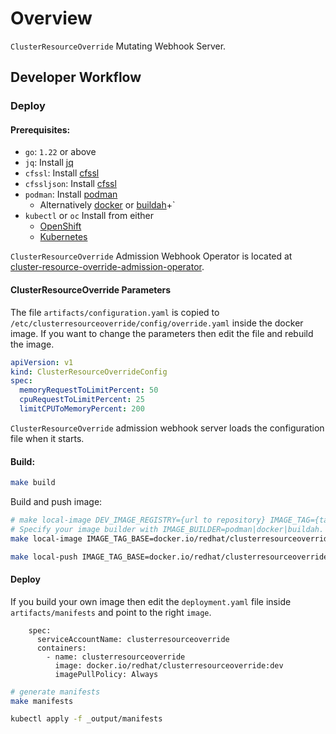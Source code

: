 # Overview
`ClusterResourceOverride` Mutating Webhook Server.

## Developer Workflow
### Deploy
#### Prerequisites:
* `go`: `1.22` or above
* `jq`: Install [jq](https://stedolan.github.io/jq)
* `cfssl`: Install [cfssl](https://github.com/cloudflare/cfssl)
* `cfssljson`: Install [cfssl](https://github.com/cloudflare/cfssl)
* `podman`: Install [podman](https://podman.io/docs/installation)
  - Alternatively [docker](https://docs.docker.com/engine/install/) or [buildah](https://github.com/containers/buildah/blob/main/install.md)+`
* `kubectl` or `oc` Install from either
  * [OpenShift](https://docs.openshift.com/container-platform/latest/cli_reference/openshift_cli/getting-started-cli.html)
  * [Kubernetes](https://kubernetes.io/docs/reference/kubectl/)


`ClusterResourceOverride` Admission Webhook Operator is located at [cluster-resource-override-admission-operator](https://github.com/openshift/cluster-resource-override-admission-operator).

#### ClusterResourceOverride Parameters
The file `artifacts/configuration.yaml` is copied to `/etc/clusterresourceoverride/config/override.yaml` inside the docker image. If you want to change the parameters then edit the file and rebuild the image.
```yaml
apiVersion: v1
kind: ClusterResourceOverrideConfig
spec:
  memoryRequestToLimitPercent: 50
  cpuRequestToLimitPercent: 25
  limitCPUToMemoryPercent: 200
```

`ClusterResourceOverride` admission webhook server loads the configuration file when it starts. 

#### Build:
```bash
make build
```

Build and push image:
```bash
# make local-image DEV_IMAGE_REGISTRY={url to repository} IMAGE_TAG={tag}
# Specify your image builder with IMAGE_BUILDER=podman|docker|buildah. Defaults to podman.
make local-image IMAGE_TAG_BASE=docker.io/redhat/clusterresourceoverride IMAGE_VERSION=dev

make local-push IMAGE_TAG_BASE=docker.io/redhat/clusterresourceoverride IMAGE_VERSION=dev
```

#### Deploy
If you build your own image then edit the `deployment.yaml` file inside `artifacts/manifests` and point to the right `image`.
```
    spec:
      serviceAccountName: clusterresourceoverride
      containers:
        - name: clusterresourceoverride
          image: docker.io/redhat/clusterresourceoverride:dev
          imagePullPolicy: Always

```  

```bash
# generate manifests
make manifests

kubectl apply -f _output/manifests
```
